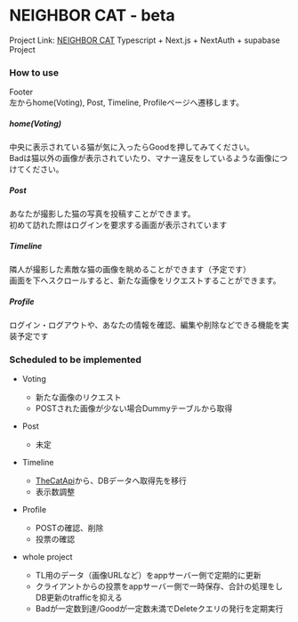 # NEIGHBOR CAT - beta
Project Link: [NEIGHBOR CAT](https://neighbor-hi56abv9c-cyanea-0326.vercel.app/home)
Typescript + Next.js + NextAuth + supabase Project

### How to use
Footer  
左からhome(Voting), Post, Timeline, Profileページへ遷移します。  

##### home(Voting)
中央に表示されている猫が気に入ったらGoodを押してみてください。  
Badは猫以外の画像が表示されていたり、マナー違反をしているような画像につけてください。

##### Post
あなたが撮影した猫の写真を投稿すことができます。  
初めて訪れた際はログインを要求する画面が表示されています

##### Timeline
隣人が撮影した素敵な猫の画像を眺めることができます（予定です）  
画面を下へスクロールすると、新たな画像をリクエストすることができます。

##### Profile
ログイン・ログアウトや、あなたの情報を確認、編集や削除などできる機能を実装予定です  

### Scheduled to be implemented
- Voting
	- 新たな画像のリクエスト
	- POSTされた画像が少ない場合Dummyテーブルから取得

- Post
	- 未定

- Timeline
	- [TheCatApi](https://thecatapi.com/)から、DBデータへ取得先を移行
	- 表示数調整

- Profile
	- POSTの確認、削除
	- 投票の確認

- whole project
	- TL用のデータ（画像URLなど）をappサーバー側で定期的に更新
	- クライアントからの投票をappサーバー側で一時保存、合計の処理をしDB更新のtrafficを抑える
	- Badが一定数到達/Goodが一定数未満でDeleteクエリの発行を定期実行





<!-- This is a [Next.js](https://nextjs.org/) project bootstrapped with [`create-next-app`](https://github.com/vercel/next.js/tree/canary/packages/create-next-app).

## Getting Started

First, run the development server:

```bash
npm run dev
# or
yarn dev
# or
pnpm dev
# or
bun dev
```

Open [http://localhost:3000](http://localhost:3000) with your browser to see the result.

You can start editing the page by modifying `app/page.tsx`. The page auto-updates as you edit the file.

This project uses [`next/font`](https://nextjs.org/docs/basic-features/font-optimization) to automatically optimize and load Inter, a custom Google Font.

## Learn More

To learn more about Next.js, take a look at the following resources:

- [Next.js Documentation](https://nextjs.org/docs) - learn about Next.js features and API.
- [Learn Next.js](https://nextjs.org/learn) - an interactive Next.js tutorial.

You can check out [the Next.js GitHub repository](https://github.com/vercel/next.js/) - your feedback and contributions are welcome!

## Deploy on Vercel

The easiest way to deploy your Next.js app is to use the [Vercel Platform](https://vercel.com/new?utm_medium=default-template&filter=next.js&utm_source=create-next-app&utm_campaign=create-next-app-readme) from the creators of Next.js.

Check out our [Next.js deployment documentation](https://nextjs.org/docs/deployment) for more details. -->
